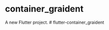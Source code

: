 # container_graident

A new Flutter project.
#   f l u t t e r - c o n t a i n e r _ g r a i d e n t  
 